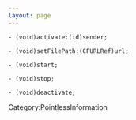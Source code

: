 ```yaml
---
layout: page
---
```


    - (void)activate:(id)sender;

    - (void)setFilePath:(CFURLRef)url;

    - (void)start;

    - (void)stop;

    - (void)deactivate;


Category:PointlessInformation
